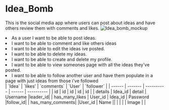 # Idea_Bomb
This is the social media app where users can post about ideas and have others review them with comments and likes. 
![Idea_bomb_mockup](https://user-images.githubusercontent.com/110693826/207419030-6fa13710-8cef-43c1-9ca0-1aba38a7b5e0.jpg)

<li>As a user I want to be able to post ideas.</li>
<li>I want to be able to comment and like others ideas</li>
<li>I want to be able to edit the ideas ive posted.</li>
<li>I want to be able to delete my ideas.</li>
<li>I want to be able to create and delete my profile.</li>
<li>I want to be able to view someones page with all the ideas they've posted.</li>
<li>I want to be able to follow another user and have them populate in a page with just ideas from those i've followed</li>
| `Idea` | `likes' | `comments` | `User` | `follower` |
| ------ | ------- | ---------- | ------ | ---------- |
| id     | id      | id         | id     | id         |
| details | Idea_id | detail | Username |leader_id|
| has_many_likes | User_id | Idea_id | Password |follow_id|
| has_many_comments| |User_id | Name ||
| | | | Image | |